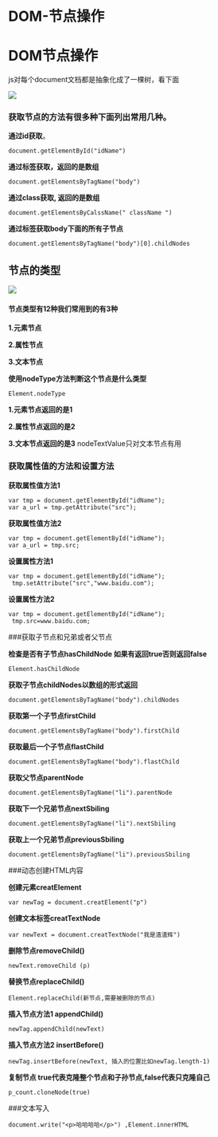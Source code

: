 # DOM-节点操作

# DOM节点操作

js对每个document文档都是抽象化成了一棵树，看下面

![](https://upload-images.jianshu.io/upload_images/7265016-0953237530fd782a.png?imageMogr2/auto-orient/strip%7CimageView2/2/w/1240#alt=image.png)

### 获取节点的方法有很多种下面列出常用几种。

**通过id获取**。

`document.getElementById("idName")`

**通过标签获取，返回的是数组**

`document.getElementsByTagName("body")`

**通过class获取, 返回的是数组**

`document.getElementsByCalssName(" className ")`

**通过标签获取body下面的所有子节点**

`document.getElementsByTagName("body")[0].childNodes`

## 节点的类型

![](https://upload-images.jianshu.io/upload_images/7265016-c9d5eb814fce6afd.png?imageMogr2/auto-orient/strip%7CimageView2/2/w/1240#alt=image.png)

#### 节点类型有12种我们常用到的有3种

**1.元素节点**

**2.属性节点**

**3.文本节点**

**使用nodeType方法判断这个节点是什么类型**

`Element.nodeType`

**1.元素节点返回的是1**

**2.属性节点返回的是2**

**3.文本节点返回的是3** nodeTextValue只对文本节点有用

### 获取属性值的方法和设置方法

**获取属性值方法1**

```
var tmp = document.getElementById("idName");
var a_url = tmp.getAttribute("src");
```

**获取属性值方法2**

```
var tmp = document.getElementById("idName");
var a_url = tmp.src;
```

**设置属性方法1**

```
var tmp = document.getElementById("idName");
 tmp.setAttribute("src","www.baidu.com");
```

**设置属性方法2**

```
var tmp = document.getElementById("idName");
 tmp.src=www.baidu.com;
```

###获取子节点和兄弟或者父节点

**检查是否有子节点hasChildNode 如果有返回true否则返回false**

`Element.hasChildNode`

**获取子节点childNodes以数组的形式返回**

`document.getElementsByTagName("body").childNodes`

**获取第一个子节点firstChild**

`document.getElementsByTagName("body").firstChild`

**获取最后一个子节点flastChild**

`document.getElementsByTagName("body").flastChild`

**获取父节点parentNode**

`document.getElementsByTagName("li").parentNode`

**获取下一个兄弟节点nextSbiling**

`document.getElementsByTagName("li").nextSbiling`

**获取上一个兄弟节点previousSbiling**

`document.getElementsByTagName("li").previousSbiling`

###动态创建HTML内容

**创建元素creatElement**

`var newTag = document.creatElement("p")`

**创建文本标签creatTextNode**

`var newText = document.creatTextNode("我是渣渣辉")`

**删除节点removeChild()**

`newText.removeChild (p)`

**替换节点replaceChild()**

`Element.replaceChild(新节点,需要被删除的节点)`

**插入节点方法1 appendChild()**

`newTag.appendChild(newText)`

**插入节点方法2 insertBefore()**

`newTag.insertBefore(newText, 插入的位置比如newTag.length-1)`

**复制节点 true代表克隆整个节点和子孙节点,false代表只克隆自己**

`p_count.cloneNode(true)`

###文本写入

`document.write("<p>哈哈哈哈</p>") ,Element.innerHTML`
